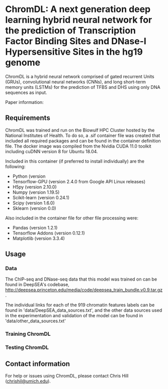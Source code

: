 # ChromDL: A next generation deep learning hybrid neural network for the prediction of Transcription Factor Binding Sites and DNase-I Hypersensitive Sites in the hg19 genome
ChromDL is a hybrid neural network comprised of gated recurrent Units (GRUs), convolutional neural networks (CNNs), and long short-term memory units (LSTMs) for the prediction of TFBS and DHS using only DNA sequences as input.

Paper information: 

## Requirements
ChromDL was trained and run on the Biowulf HPC Cluster hosted by the National Institutes of Health. To do so, a .sif container file was created that included all required packages and can be found in the container definition file. The docker image was compiled from the Nvidia CUDA 11.0 toolkit including cuDNN version 8 for Ubuntu 18.04.

Included in this container (if preferred to install individually) are the following:
- Python (version 
- Tensorflow-GPU (version 2.4.0 from Google API Linux releases)
- H5py (version 2.10.0)
- Numpy (version 1.19.5)
- Scikit-learn (version 0.24.1)
- Scipy (version 1.6.0)
- Sklearn (version 0.0)

Also included in the container file for other file processing were:
- Pandas (version 1.2.1)
- Tensorflow Addons (version 0.12.1)
- Matplotlib (version 3.3.4)

## Usage
### Data
The ChIP-seq and DNase-seq data that this model was trained on can be found in DeepSEA's codebase, <http://deepsea.princeton.edu/media/code/deepsea_train_bundle.v0.9.tar.gz>.

The individual links for each of the 919 chromatin features labels can be found in 'data/DeepSEA_data_sources.txt', and the other data sources used in the experimentation and validation of the model can be found in 'data/other_data_sources.txt'

### Training ChromDL

### Testing ChromDL

## Contact information
For help or issues using ChromDL, please contact Chris Hill (chrishil@umich.edu).
